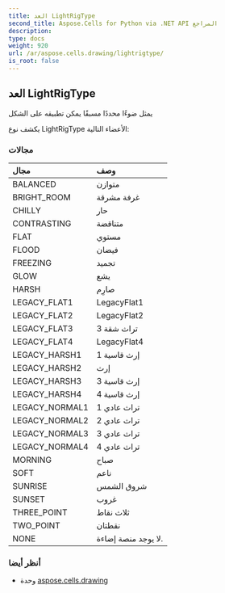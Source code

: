 ```yaml
---
title: العد LightRigType
second_title: Aspose.Cells for Python via .NET API المراجع
description:
type: docs
weight: 920
url: /ar/aspose.cells.drawing/lightrigtype/
is_root: false
---
```

##  العد LightRigType
يمثل ضوءًا محددًا مسبقًا يمكن تطبيقه على الشكل



يكشف نوع LightRigType الأعضاء التالية:

###  مجالات
| مجال| وصف|
| :- | :- |
| BALANCED | متوازن|
| BRIGHT_ROOM | غرفة مشرقة|
| CHILLY | حار|
| CONTRASTING | متناقضة|
| FLAT | مستوي|
| FLOOD | فيضان|
| FREEZING | تجميد|
| GLOW | يشع|
| HARSH | صارِم|
| LEGACY_FLAT1 | LegacyFlat1|
| LEGACY_FLAT2 | LegacyFlat2|
| LEGACY_FLAT3 | تراث شقة 3|
| LEGACY_FLAT4 | LegacyFlat4|
| LEGACY_HARSH1 | إرث قاسية 1|
| LEGACY_HARSH2 | إرث|
| LEGACY_HARSH3 | إرث قاسية 3|
| LEGACY_HARSH4 | إرث قاسية 4|
| LEGACY_NORMAL1 | تراث عادي 1|
| LEGACY_NORMAL2 | تراث عادي 2|
| LEGACY_NORMAL3 | تراث عادي 3|
| LEGACY_NORMAL4 | تراث عادي 4|
| MORNING | صباح|
| SOFT | ناعم|
| SUNRISE | شروق الشمس|
| SUNSET | غروب|
| THREE_POINT | ثلاث نقاط|
| TWO_POINT | نقطتان|
| NONE | لا يوجد منصة إضاءة.|



###  أنظر أيضا
* وحدة [aspose.cells.drawing](..)
